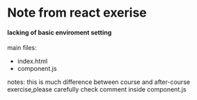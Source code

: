 # Note from react exerise

#### lacking of basic enviroment setting

main files:
- index.html
- component.js

notes: 
   this is much difference between course and after-course exercise,please carefully check comment inside component.js
